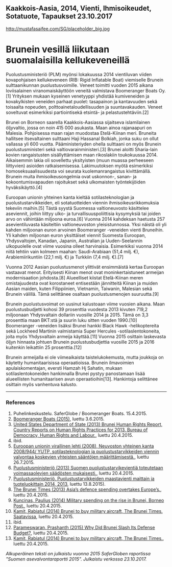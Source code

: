 Kaakkois-Aasia, 2014, Vienti, Ihmisoikeudet, Sotatuote, Tapaukset
23.10.2017
-
http://mustafasaifee.com/SG/placeholder_big.jpg


# Brunein vesillä liikutaan suomalaisilla kellukeveneillä

Puolustusministeriö (PLM) myönsi lokakuussa 2014 vientiluvan viiden kovapohjaisen kellukeveneen (RIB: Rigid Inflatable Boat) viemiselle Brunein sulttaanikunnan puolustusvoimille. Veneet toimitti vuoden 2015 aikana loviisalainen viranomaiskäyttöön veneitä valmistava Boomeranger Boats Oy.[1] Yrityksen mukaan kyseinen venetyyppi yhdistää kumiveneiden ja kovakylkisten veneiden parhaat puolet: tasapainon ja kantavuuden sekä toisaalta nopeuden, polttoainetaloudellisuuden ja suuntavakauden. Veneet soveltuvat esimerkiksi partiointisekä etsintä- ja pelastustehtäviin.[2]

Brunei on Borneon saarella Kaakkois-Aasiassa sijaitseva islamilainen öljyvaltio, jossa on noin 415 000 asukasta. Maan ainoa rajanaapuri on Malesia. Pohjoisessa maan rajan muodostaa Etelä-Kiinan meri. Bruneita hallitsee itsevaltainen sulttaani Haji Hassanal Bolkiah, jonka suku on ollut vallassa yli 600 vuotta. Pääministeriyden ohella sulttaani on myös Brunein puolustusministeri sekä valtiovarainministeri.[3] Brunei aloitti Sharia-lain kovien rangaistusten sisällyttämisen maan rikoslakiin toukokuussa 2014. Aikaisemmin lakia oli sovellettu yksityisten (muun muassa perheeseen liittyvien) asioiden ratkaisemisessa. Lakimuutoksen myötä esimerkiksi homoseksuaalisuudesta voi seurata kuolemanrangaistus kivittämällä. Brunein muita ihmisoikeusongelmia ovat uskonnon-, sanan- ja kokoontumisvapauden rajoitukset sekä ulkomaisten työntekijöiden hyväksikäyttö.[4]

Euroopan unionin yhteinen kanta kieltää sotilasteknologian ja puolustustarvikkeiden, eli sotatuotteiden viennin ihmisoikeusrikkomuksia tekeviin maihin.[5] Tästä syystä Suomessa valtioneuvosto käsittelee aseviennit, joihin liittyy ulko- ja turvallisuuspoliittisia kysymyksiä tai joiden arvo on vähintään miljoona euroa.[6] Vuonna 2014 kahdeksan haetusta 257 asevientiluvasta käsiteltiin valtioneuvoston yleisistunnossa. Yksi näistä oli yli kahden miljoonan euron arvoinen Boomeranger -veneiden vienti Bruneihin. Yli kahden miljoonan euron yksittäiset viennit Suomesta Euroopan, Yhdysvaltojen, Kanadan, Japanin, Australian ja Uuden-Seelannin ulkopuolelle ovat viime vuosina olleet harvinaisia. Esimerkiksi vuonna 2014 niitä tehtiin vain kolmeen maahan: Saudi-Arabiaan (51,4 milj. €), Arabiemiirikuntiin (22,1 milj. €) ja Turkkiin (7,4 milj. €).[7]

Vuonna 2012 Aasian puolustusmenot ylittivät ensimmäistä kertaa Euroopan vastaavat menot. Erityisesti Kiinan menot ovat moninkertaistuneet armeijan modernisaation johdosta.[8] Alueelliset kiistat Etelä-Kiinan meren omistajuudesta ovat korostaneet entisestään jännitteitä Kiinan ja muiden Aasian maiden, kuten Filippiinien, Vietnamin, Taiwanin, Malesian sekä Brunein välillä. Tämä selittänee osaltaan puolustusmenojen suuruutta.[9]

Brunein puolustusvoimat on uusinut kalustoaan viime vuosien aikana. Maan puolustusbudjetti kohosi 39 prosenttia vuodesta 2013 kivuten 719,2 miljoonaan Yhdysvaltain dollariin vuosille 2014 ja 2015. Tämä on 3,3 prosenttia maan BKT:stä ja suurin luku sitten vuoden 1990.[10] Boomeranger -veneiden lisäksi Brunei hankki Black Hawk -helikoptereita sekä Lockheed Martinin valmistamia Super Hercules -sotilaslentokoneita, joita myös Yhdysvaltain armeija käyttää.[11] Vuonna 2015 osittain laskevasta öljyn hinnasta johtuen Brunein puolustusbudjettia vuosille 2015 ja 2016 kuitenkin leikattiin 25 prosenttia.[12]

Brunein armeijalla ei ole viimeaikaista taistelukokemusta, mutta joukkoja on käytetty humanitaarisissa operaatioissa. Brunein ilmavoimien apulaiskomentajan, eversti Hamzah Hj Sahatin, mukaan sotilaslentokoneiden hankinnalla Brunei pystyy panostamaan lisää alueellisten humanitaarisen avun operaatioihin[13]. Hankintoja selittänee osittain myös vanhentuva kalusto.

***

### References
1. Puhelinkeskustelu. SaferGlobe / Boomeranger Boats. 15.4.2015. 
2. [Boomeranger Boats (2015)](http://www.boomeranger.fi/suomeksi), luettu 3.6.2015. 
3. [United States Department of State (2013) Brunei Human Rights Report, Country Reports on Human Rights Practices for 2013. Bureau of Democracy, Human Rights and Labour.](http://www.state.gov/documents/organization/220391.pdf), luettu 20.4.2015. 
4. ibid. 
5. [Euroopan unionin virallinen lehti (2008), Neuvoston yhteinen kanta 2008/944/ YUTP, sotilasteknologian ja puolustustarvikkeiden viennin valvontaa koskevien yhteisten sääntöjen määrittämisestä.](http://eur-lex.europa.eu/legal-content/FI/TXT/PDF/?uri=CELEX:32008E0944&from=FI), luettu 26.7.2015. 
6. [Puolustusministeriö (2013) Suomen puolustustarvikevientiä toteutetaan voimassaolevien säädösten mukaisesti.](http://www.defmin.fi/ajankohtaista/tiedotteet/2013/suomen_puolustustarvikevientia_toteutetaan_voimassaolevien_saadosten_mukaisesti.5443.news), luettu 20.4.2015. 
7. [Puolustusministeriö. Puolustustarvikkeiden maastavienti maittain ja tuoteluokittain 2014, 2013](http://www.defmin.fi/index.phtml?s=148), luettu 13.8.2015). 
8. [The Brunei Times (2013) Asia’s defence spending overtakes Europe’s.](http://www.bt.com.bn/2013/03/15/asias-defence-spending-overtakes-europes), luettu 20.4.2015. 
9. [Kuncinas, Paulius (2014) Military spending on the rise in Brunei, Borneo Post.](http://www.theborneopost.com/2014/06/28/military-spending-on-the-rise-in-brunei/), luettu 20.4.2015.
10. [Kamit, Rabiatul (2014) Brunei to buy military aircraft, The Brunei Times. Saatavissa](http://www.bt.com.bn/frontpage-news-national/2014/07/14/brunei-buy-military-aircraft), luettu 20.4.2015.
11. ibid.
12. [Parameswaran, Prashanth (2015) Why Did Brunei Slash Its Defense Budget?](http://thediplomat.com/2015/03/why-did-brunei-slash-its-defense-budget/), luettu 20.4.2015.
13. [Kamit, Rabiatul (2014) Brunei to buy military aircraft, The Brunei Times.](http://www.bt.com.bn/frontpage-news-national/2014/07/14/brunei-buy-military-aircraft), luettu 20.4.2015.

*Alkuperäinen teksti on julkaistu vuonna 2015 SaferGloben raportissa "Suomen asevalvontaraportti 2015".
Julkaistu verkossa 23.10.2017.*
